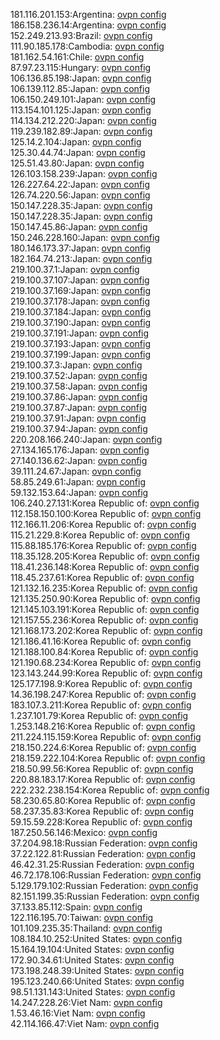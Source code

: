 181.116.201.153:Argentina: [ovpn config](vpn/181_116_201_153.ovpn)  
186.158.236.14:Argentina: [ovpn config](vpn/186_158_236_14.ovpn)  
152.249.213.93:Brazil: [ovpn config](vpn/152_249_213_93.ovpn)  
111.90.185.178:Cambodia: [ovpn config](vpn/111_90_185_178.ovpn)  
181.162.54.161:Chile: [ovpn config](vpn/181_162_54_161.ovpn)  
87.97.23.115:Hungary: [ovpn config](vpn/87_97_23_115.ovpn)  
106.136.85.198:Japan: [ovpn config](vpn/106_136_85_198.ovpn)  
106.139.112.85:Japan: [ovpn config](vpn/106_139_112_85.ovpn)  
106.150.249.101:Japan: [ovpn config](vpn/106_150_249_101.ovpn)  
113.154.101.125:Japan: [ovpn config](vpn/113_154_101_125.ovpn)  
114.134.212.220:Japan: [ovpn config](vpn/114_134_212_220.ovpn)  
119.239.182.89:Japan: [ovpn config](vpn/119_239_182_89.ovpn)  
125.14.2.104:Japan: [ovpn config](vpn/125_14_2_104.ovpn)  
125.30.44.74:Japan: [ovpn config](vpn/125_30_44_74.ovpn)  
125.51.43.80:Japan: [ovpn config](vpn/125_51_43_80.ovpn)  
126.103.158.239:Japan: [ovpn config](vpn/126_103_158_239.ovpn)  
126.227.64.22:Japan: [ovpn config](vpn/126_227_64_22.ovpn)  
126.74.220.56:Japan: [ovpn config](vpn/126_74_220_56.ovpn)  
150.147.228.35:Japan: [ovpn config](vpn/150_147_228_35.ovpn)  
150.147.228.35:Japan: [ovpn config](vpn/150_147_228_35.ovpn)  
150.147.45.86:Japan: [ovpn config](vpn/150_147_45_86.ovpn)  
150.246.228.160:Japan: [ovpn config](vpn/150_246_228_160.ovpn)  
180.146.173.37:Japan: [ovpn config](vpn/180_146_173_37.ovpn)  
182.164.74.213:Japan: [ovpn config](vpn/182_164_74_213.ovpn)  
219.100.37.1:Japan: [ovpn config](vpn/219_100_37_1.ovpn)  
219.100.37.107:Japan: [ovpn config](vpn/219_100_37_107.ovpn)  
219.100.37.169:Japan: [ovpn config](vpn/219_100_37_169.ovpn)  
219.100.37.178:Japan: [ovpn config](vpn/219_100_37_178.ovpn)  
219.100.37.184:Japan: [ovpn config](vpn/219_100_37_184.ovpn)  
219.100.37.190:Japan: [ovpn config](vpn/219_100_37_190.ovpn)  
219.100.37.191:Japan: [ovpn config](vpn/219_100_37_191.ovpn)  
219.100.37.193:Japan: [ovpn config](vpn/219_100_37_193.ovpn)  
219.100.37.199:Japan: [ovpn config](vpn/219_100_37_199.ovpn)  
219.100.37.3:Japan: [ovpn config](vpn/219_100_37_3.ovpn)  
219.100.37.52:Japan: [ovpn config](vpn/219_100_37_52.ovpn)  
219.100.37.58:Japan: [ovpn config](vpn/219_100_37_58.ovpn)  
219.100.37.86:Japan: [ovpn config](vpn/219_100_37_86.ovpn)  
219.100.37.87:Japan: [ovpn config](vpn/219_100_37_87.ovpn)  
219.100.37.91:Japan: [ovpn config](vpn/219_100_37_91.ovpn)  
219.100.37.94:Japan: [ovpn config](vpn/219_100_37_94.ovpn)  
220.208.166.240:Japan: [ovpn config](vpn/220_208_166_240.ovpn)  
27.134.165.176:Japan: [ovpn config](vpn/27_134_165_176.ovpn)  
27.140.136.62:Japan: [ovpn config](vpn/27_140_136_62.ovpn)  
39.111.24.67:Japan: [ovpn config](vpn/39_111_24_67.ovpn)  
58.85.249.61:Japan: [ovpn config](vpn/58_85_249_61.ovpn)  
59.132.153.64:Japan: [ovpn config](vpn/59_132_153_64.ovpn)  
106.240.27.131:Korea Republic of: [ovpn config](vpn/106_240_27_131.ovpn)  
112.158.150.100:Korea Republic of: [ovpn config](vpn/112_158_150_100.ovpn)  
112.166.11.206:Korea Republic of: [ovpn config](vpn/112_166_11_206.ovpn)  
115.21.229.8:Korea Republic of: [ovpn config](vpn/115_21_229_8.ovpn)  
115.88.185.176:Korea Republic of: [ovpn config](vpn/115_88_185_176.ovpn)  
118.35.128.205:Korea Republic of: [ovpn config](vpn/118_35_128_205.ovpn)  
118.41.236.148:Korea Republic of: [ovpn config](vpn/118_41_236_148.ovpn)  
118.45.237.61:Korea Republic of: [ovpn config](vpn/118_45_237_61.ovpn)  
121.132.16.235:Korea Republic of: [ovpn config](vpn/121_132_16_235.ovpn)  
121.135.250.90:Korea Republic of: [ovpn config](vpn/121_135_250_90.ovpn)  
121.145.103.191:Korea Republic of: [ovpn config](vpn/121_145_103_191.ovpn)  
121.157.55.236:Korea Republic of: [ovpn config](vpn/121_157_55_236.ovpn)  
121.168.173.202:Korea Republic of: [ovpn config](vpn/121_168_173_202.ovpn)  
121.186.41.16:Korea Republic of: [ovpn config](vpn/121_186_41_16.ovpn)  
121.188.100.84:Korea Republic of: [ovpn config](vpn/121_188_100_84.ovpn)  
121.190.68.234:Korea Republic of: [ovpn config](vpn/121_190_68_234.ovpn)  
123.143.244.99:Korea Republic of: [ovpn config](vpn/123_143_244_99.ovpn)  
125.177.198.9:Korea Republic of: [ovpn config](vpn/125_177_198_9.ovpn)  
14.36.198.247:Korea Republic of: [ovpn config](vpn/14_36_198_247.ovpn)  
183.107.3.211:Korea Republic of: [ovpn config](vpn/183_107_3_211.ovpn)  
1.237.101.79:Korea Republic of: [ovpn config](vpn/1_237_101_79.ovpn)  
1.253.148.216:Korea Republic of: [ovpn config](vpn/1_253_148_216.ovpn)  
211.224.115.159:Korea Republic of: [ovpn config](vpn/211_224_115_159.ovpn)  
218.150.224.6:Korea Republic of: [ovpn config](vpn/218_150_224_6.ovpn)  
218.159.222.104:Korea Republic of: [ovpn config](vpn/218_159_222_104.ovpn)  
218.50.99.56:Korea Republic of: [ovpn config](vpn/218_50_99_56.ovpn)  
220.88.183.17:Korea Republic of: [ovpn config](vpn/220_88_183_17.ovpn)  
222.232.238.154:Korea Republic of: [ovpn config](vpn/222_232_238_154.ovpn)  
58.230.65.80:Korea Republic of: [ovpn config](vpn/58_230_65_80.ovpn)  
58.237.35.83:Korea Republic of: [ovpn config](vpn/58_237_35_83.ovpn)  
59.15.59.228:Korea Republic of: [ovpn config](vpn/59_15_59_228.ovpn)  
187.250.56.146:Mexico: [ovpn config](vpn/187_250_56_146.ovpn)  
37.204.98.18:Russian Federation: [ovpn config](vpn/37_204_98_18.ovpn)  
37.22.122.81:Russian Federation: [ovpn config](vpn/37_22_122_81.ovpn)  
46.42.31.25:Russian Federation: [ovpn config](vpn/46_42_31_25.ovpn)  
46.72.178.106:Russian Federation: [ovpn config](vpn/46_72_178_106.ovpn)  
5.129.179.102:Russian Federation: [ovpn config](vpn/5_129_179_102.ovpn)  
82.151.199.35:Russian Federation: [ovpn config](vpn/82_151_199_35.ovpn)  
37.133.85.112:Spain: [ovpn config](vpn/37_133_85_112.ovpn)  
122.116.195.70:Taiwan: [ovpn config](vpn/122_116_195_70.ovpn)  
101.109.235.35:Thailand: [ovpn config](vpn/101_109_235_35.ovpn)  
108.184.10.252:United States: [ovpn config](vpn/108_184_10_252.ovpn)  
15.164.19.104:United States: [ovpn config](vpn/15_164_19_104.ovpn)  
172.90.34.61:United States: [ovpn config](vpn/172_90_34_61.ovpn)  
173.198.248.39:United States: [ovpn config](vpn/173_198_248_39.ovpn)  
195.123.240.66:United States: [ovpn config](vpn/195_123_240_66.ovpn)  
98.51.131.143:United States: [ovpn config](vpn/98_51_131_143.ovpn)  
14.247.228.26:Viet Nam: [ovpn config](vpn/14_247_228_26.ovpn)  
1.53.46.16:Viet Nam: [ovpn config](vpn/1_53_46_16.ovpn)  
42.114.166.47:Viet Nam: [ovpn config](vpn/42_114_166_47.ovpn)  
